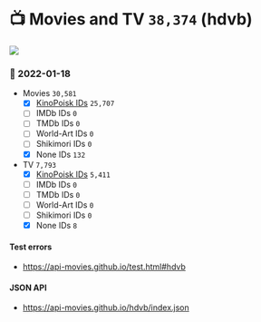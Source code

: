 # :tv: Movies and TV `38,374` (hdvb)

<a href="https://API-Movies.github.io"><img src="https://API-Movies.github.io/banner.png?cache"></a>

### :date: 2022-01-18
- Movies `30,581`
  - [x] <a href="https://API-Movies.github.io/hdvb/movie_kinopoisk_ids.json">KinoPoisk IDs</a> `25,707`
  - [ ] IMDb IDs `0`
  - [ ] TMDb IDs `0`
  - [ ] World-Art IDs `0`
  - [ ] Shikimori IDs `0`
  - [x] None IDs `132`
- TV `7,793`
  - [x] <a href="https://API-Movies.github.io/hdvb/tv_kinopoisk_ids.json">KinoPoisk IDs</a> `5,411`
  - [ ] IMDb IDs `0`
  - [ ] TMDb IDs `0`
  - [ ] World-Art IDs `0`
  - [ ] Shikimori IDs `0`
  - [x] None IDs `8`
#### Test errors
- <a href='https://api-movies.github.io/test.html#hdvb'>https://api-movies.github.io/test.html#hdvb</a>
#### JSON API
- <a href='https://api-movies.github.io/hdvb/index.json'>https://api-movies.github.io/hdvb/index.json</a>
